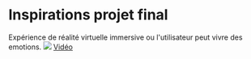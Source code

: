 #  Inspirations projet final
Expérience de réalité virtuelle
immersive ou  l'utilisateur peut vivre des emotions.
![](https://www.mcgilltribune.com/wp-content/uploads/2021/03/carne-y-arena-variety.com_.jpeg)
[Vidéo]([https://www.google.com](https://www.bing.com/videos/search?q=carne+y+arena&&view=detail&mid=A6A4119CD55D8CBC31B2A6A4119CD55D8CBC31B2&&FORM=VRDGAR&ru=%2Fvideos%2Fsearch%3Fq%3Dcarne%2By%2Barena%26FORM%3DHDRSC4))

